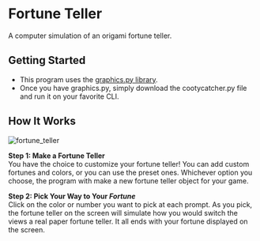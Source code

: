 # Fortune Teller
A computer simulation of an origami fortune teller.  

## Getting Started
- This program uses the [graphics.py library](http://mcsp.wartburg.edu/zelle/python/).
- Once you have graphics.py, simply download the cootycatcher.py file and run it on your favorite CLI.

## How It Works
![fortune_teller](https://user-images.githubusercontent.com/26753690/37786819-f95bdd46-2dd3-11e8-89dd-fe033965a2e7.gif)

**Step 1: Make a Fortune Teller**\
You have the choice to customize your fortune teller! You can add custom fortunes and colors, or you can use the preset ones. Whichever option you choose, the program with make a new fortune teller object for your game.

**Step 2: Pick Your Way to Your _Fortune_**\
Click on the color or number you want to pick at each prompt. As you pick, the fortune teller on the screen will simulate how you would switch the views a real paper fortune teller. It all ends with your fortune displayed on the screen.
